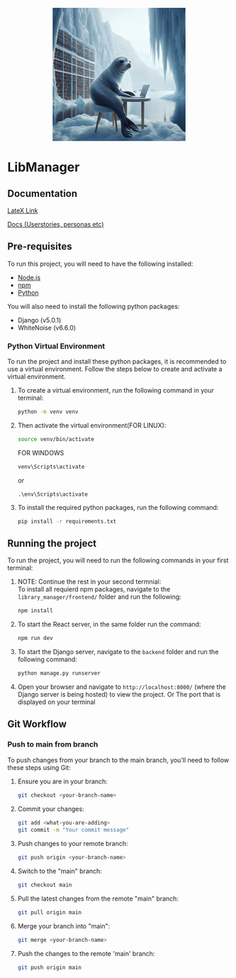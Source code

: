 <p align="center">
  <img src="library_manager\static\library_seal.jpg" alt="docu_llama" width="300"/>
  <br>
</p>

# LibManager

## Documentation
[LateX Link](https://sharelatex.tum.de/1436619729gkstxqtxbvgv)

[Docs (Userstories, personas etc)](docs/README.md)
## Pre-requisites

To run this project, you will need to have the following installed:

- [Node.js](https://nodejs.org/en/)
- [npm](https://www.npmjs.com/)
- [Python](https://www.python.org/)

You will also need to install the following python packages:

- Django (v5.0.1)
- WhiteNoise (v6.6.0)

### Python Virtual Environment

To run the project and install these python packages, it is recommended to use a virtual environment. Follow the steps below to create and activate a virtual environment.

1. To create a virtual environment, run the following command in your terminal:
   ```bash
   python -m venv venv
   ```
2. Then activate the virtual environment(FOR LINUX):

   ```bash
   source venv/bin/activate
   ```

   FOR WINDOWS

   ```bash
   venv\Scripts\activate
   ```

   or

   ```
   .\env\Scripts\activate
   ```

3. To install the required python packages, run the following command:
   ```bash
   pip install -r requirements.txt
   ```

## Running the project

To run the project, you will need to run the following commands in your first terminal:

1. NOTE: Continue the rest in your second termnial:  
    To install all requierd npm packages, navigate to the `library_manager/frontend/` folder and run the following:
   ```bash
   npm install
   ```
2. To start the React server, in the same folder run the command:
   ```bash
   npm run dev
   ```
3. To start the Django server, navigate to the `backend` folder and run the following command:
   ```bash
   python manage.py runserver
   ```
4. Open your browser and navigate to `http://localhost:8000/` (where the Django server is being hosted) to view the project. Or The port that is displayed on your terminal

## Git Workflow

### Push to main from branch

To push changes from your branch to the main branch, you'll need to follow these steps using Git:

1. Ensure you are in your branch:

   ```bash
   git checkout <your-branch-name>
   ```

2. Commit your changes:

   ```bash
   git add <what-you-are-adding>
   git commit -m "Your commit message"
   ```

3. Push changes to your remote branch:

   ```bash
   git push origin <your-branch-name>
   ```

4. Switch to the "main" branch:

   ```bash
   git checkout main
   ```

5. Pull the latest changes from the remote "main" branch:

   ```bash
   git pull origin main
   ```

6. Merge your branch into "main":

   ```bash
   git merge <your-branch-name>
   ```

7. Push the changes to the remote 'main' branch:
   ```bash
   git push origin main
   ```
